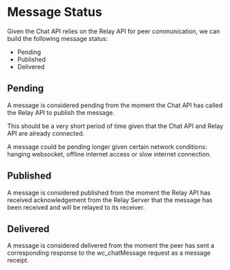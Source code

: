 # Message Status

Given the Chat API relies on the Relay API for peer communication, we can build the following message status:

- Pending
- Published
- Delivered

## Pending

A message is considered pending from the moment the Chat API has called the Relay API to publish the message.

This should be a very short period of time given that the Chat API and Relay API are already connected.

A message could be pending longer given certain network conditions: hanging websocket, offline internet access or slow internet connection.

## Published

A message is considered published from the moment the Relay API has received acknowledgement from the Relay Server that the message has been received and will be relayed to its receiver.

## Delivered

A message is considered delivered from the moment the peer has sent a corresponding response to the wc_chatMessage request as a message receipt.
